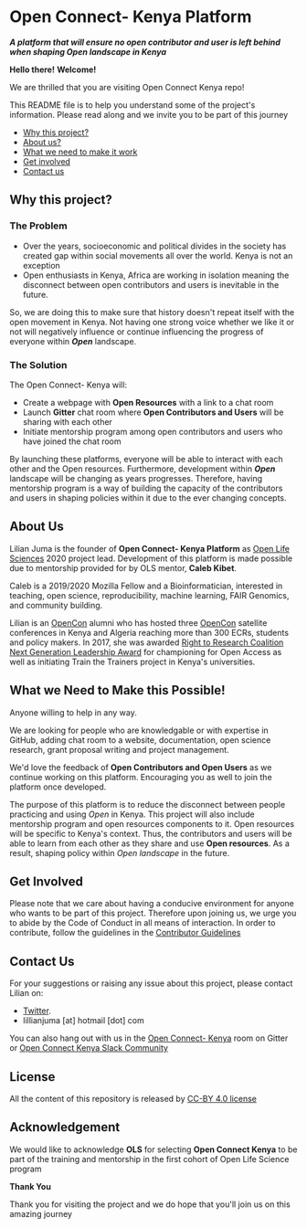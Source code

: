# Open Connect- Kenya Platform

***A platform that will ensure no open contributor and user is left behind when shaping Open landscape in Kenya***

**Hello there!** 
**Welcome!**

We are thrilled that you are visiting Open Connect Kenya repo!

This README file is to help you understand some of the project's information. Please read along and we invite you to be part of this journey

* [Why this project?](https://github.com/Lilian9/Open_Connect_Kenya/blob/master/README.md#why-this-project)
* [About us?](https://github.com/Lilian9/Open_Connect_Kenya/blob/master/README.md#about-us)
* [What we need to make it work](https://github.com/Lilian9/Open_Connect_Kenya/blob/master/README.md#what-we-need-to-make-it-work)
* [Get involved](https://github.com/Lilian9/Open_Connect_Kenya/blob/master/README.md#get-involved)
* [Contact us](https://github.com/Lilian9/Open_Connect_Kenya/blob/master/README.md#contact-us)

## **Why this project?**

### **The Problem**
* Over the years, socioeconomic and political divides in the society has created gap within social movements all over the world. Kenya is not an exception
* Open enthusiasts in Kenya, Africa are working in isolation meaning the disconnect between open contributors and users is inevitable in the future.

So, we are doing this to make sure that history doesn't repeat itself with the open movement in Kenya. Not having one strong voice whether we like it or not will negatively influence or continue influencing the progress of everyone within **_Open_** landscape. 

### **The Solution**

The Open Connect- Kenya will:
* Create a webpage with **Open Resources** with a link to a chat room  
* Launch **Gitter** chat room where **Open Contributors and Users** will be sharing with each other
* Initiate mentorship program among open contributors and users who have joined the chat room

By launching these platforms, everyone will be able to interact with each other and the Open resources. Furthermore, development within **_Open_** landscape will be changing as years progresses. Therefore, having mentorship program is a way of building the capacity of the contributors and users in shaping policies within it due to the ever changing concepts.

## **About Us**

Lilian Juma is the founder of **Open Connect- Kenya Platform** as [Open Life Sciences](https://openlifesci.org/) 2020 project lead. Development of this platform is made possible due to mentorship provided for by OLS mentor, **Caleb Kibet**. 

Caleb is a 2019/2020 Mozilla Fellow and a Bioinformatician, interested in teaching, open science, reproducibility, machine learning, FAIR Genomics, and community building. 

Lilian is an [OpenCon](https://www.opencon2018.org/) alumni who has hosted three [OpenCon](https://www.opencon2018.org/) satellite conferences in Kenya and Algeria reaching more than 300 ECRs, students and policy makers. In 2017, she was awarded [Right to Research Coalition Next Generation Leadership Award](https://www.youtube.com/watch?v=H79sVT1bEb8&feature=youtu.be&fbclid=IwAR21OnV8SOsNEUdQ_7iN9EigSAblNZ_jhB_HOkg29n3lF5_rWpU4OMFGdQ0) for championing for Open Access as well as initiating Train the Trainers project in Kenya's universities.

## **What we Need to Make this Possible!**

Anyone willing to help in any way.

We are looking for people who are knowledgable or with expertise in GitHub, adding chat room to a website, documentation, open science research, grant proposal writing and project management.

We'd love the feedback of **Open Contributors and Open Users** as we continue working on this platform. Encouraging you as well to join the platform once developed.

The purpose of this platform is to reduce the disconnect between people practicing and using *Open* in Kenya. This project will also include mentorship program and open resources components to it. Open resources will be specific to Kenya's context. Thus, the contributors and users will be able to learn from each other as they share and use **Open resources**. As a result, shaping policy within *Open landscape* in the future.

## **Get Involved**

Please note that we care about having a conducive environment for anyone who wants to be part of this project. Therefore upon joining us, we urge you to abide by the Code of Conduct in all means of interaction.
In order to contribute, follow the guidelines in the [Contributor Guidelines](https://github.com/Lilian9/Open_Connect_Kenya/issues/11)

## **Contact Us**

For your suggestions or raising any issue about this project, please contact Lilian on: 
* [Twitter](https://twitter.com/TheOnlyJuma).
* lillianjuma [at] hotmail [dot] com

You can also hang out with us in the [Open Connect- Kenya]( https://gitter.im/Open-Connect-Kenya/community) room on Gitter or [Open Connect Kenya Slack Community](https://app.slack.com/client/T0119U29C7J/C0119U29U9W)

## **License**

All the content of this repository is released by [CC-BY 4.0 license](https://creativecommons.org/licenses/by/4.0/legalcode)

## **Acknowledgement**

We would like to acknowledge **OLS** for selecting **Open Connect Kenya** to be part of the training and mentorship in the first cohort of Open Life Science program

**Thank You**

Thank you for visiting the project and we do hope that you'll join us on this amazing journey
